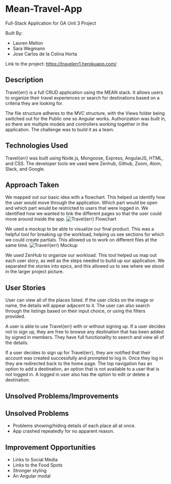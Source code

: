 # Mean-Travel-App
Full-Stack Application for GA Unit 3 Project

Built By:
* Lauren Mellon
* Sara Wegmann
* Jose Carlos de la Colina Horta

Link to the project: https://travelerr1.herokuapp.com/

## Description

Travel{err} is a full CRUD application using the MEAN stack. It allows users to organize their travel experiences or search for destinations based on a criteria they are looking for.

The file structure adheres to the MVC structure, with the Views folder being switched out for the Public one so Angular works.  Authorization was built in, so there are multiple models and controllers working together in the application.  The challenge was to build it as a team.

## Technologies Used

Travel{err} was built using Node.js, Mongoose, Express, AngularJS, HTML, and CSS.
The developer tools we used were Zenhub, Github, Zoom, Atom, Slack, and Google.

## Approach Taken

We mapped out our basic idea with a flowchart.  This helped us identify how the user would move through the application.  Which part would be open and which part would be restricted to users that were logged in.  We identified how we wanted to link the different pages so that the user could move around inside the app.
![Travel{err} Flowchart](https://user-images.githubusercontent.com/46910821/58123342-9cc84100-7bd9-11e9-9971-fd313dcad41e.png)

We used a mockup to be able to visualize our final product. This was a helpful tool for breaking up the workload, helping us see sections for which we could create partials.  This allowed us to work on different files at the same time.
![Traverl{err} Mockup](https://user-images.githubusercontent.com/46910821/58123343-9cc84100-7bd9-11e9-9802-a8c7973603e9.png)

We used ZenHub to organize our workload.  This tool helped us map out each user story, as well as the steps needed to build up our application.  We separated the stories into epics, and this allowed us to see where we stood in the larger project picture.

## User Stories

User can view all of the places listed.  If the user clicks on the image or name, the details will appear adjacent to it. The user can also search through the listings based on their input choice, or using the filters provided.

A user is able to use Travel{err} with or without signing up. If a user decides not to sign up, they are free to browse any destination that has been added by signed in members. They have full functionality to search and view all of the details.

If a user decides to sign up for Travel{err}, they are notified that their account was created successfully and prompted to log in. Once they log in they are redirected back to the home page. The top navigation has an option to add a destination, an option that is not available to a user that is not logged in. A logged in user also has the option to edit or delete a destination.

## Unsolved Problems/Improvements

## Unsolved Problems

+ Problems showing/hiding details of each place all at once.
+ App crashed repeatedly for no apparent reason.

## Improvement Opportunities

* Links to Social Media
* Links to the Food Spots
* Stronger styling
* An Angular modal

